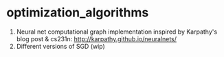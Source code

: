 # optimization_algorithms
1. Neural net computational graph implementation inspired by Karpathy's blog post & cs231n: http://karpathy.github.io/neuralnets/
2. Different versions of SGD (wip)
